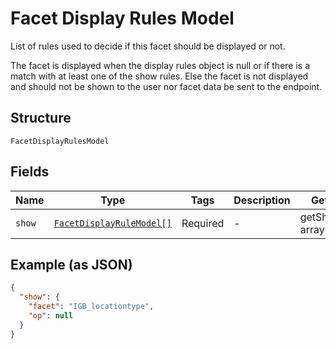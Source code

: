 
# Facet Display Rules Model

List of rules used to decide if this facet should be displayed or not.

The facet is displayed when the display rules object is null or if there is a match with at least one of the show rules.
Else the facet is not displayed and should not be shown to the user nor facet data be sent to the endpoint.

## Structure

`FacetDisplayRulesModel`

## Fields

| Name | Type | Tags | Description | Getter | Setter |
|  --- | --- | --- | --- | --- | --- |
| `show` | [`FacetDisplayRuleModel[]`](../../doc/models/facet-display-rule-model.md) | Required | - | getShow(): array | setShow(array show): void |

## Example (as JSON)

```json
{
  "show": {
    "facet": "IGB_locationtype",
    "op": null
  }
}
```

